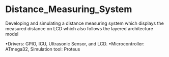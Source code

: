 # Distance_Measuring_System
Developing and simulating a distance measuring system which displays the measured distance on LCD which also follows the layered architecture model

•Drivers: GPIO, ICU, Ultrasonic Sensor, and LCD.
•Microcontroller: ATmega32, Simulation tool: Proteus

